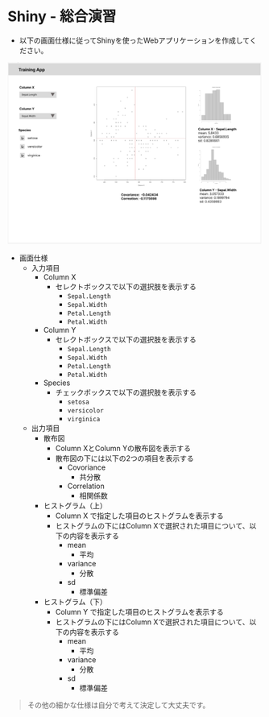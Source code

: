 # Shiny - 総合演習

* 以下の画面仕様に従ってShinyを使ったWebアプリケーションを作成してください。

<img src="img/shiny/045.png">

* 画面仕様
  * 入力項目
    * Column X
      * セレクトボックスで以下の選択肢を表示する
        * `Sepal.Length`
        * `Sepal.Width`
        * `Petal.Length`
        * `Petal.Width`
    * Column Y
      * セレクトボックスで以下の選択肢を表示する
        * `Sepal.Length`
        * `Sepal.Width`
        * `Petal.Length`
        * `Petal.Width`
    * Species
      * チェックボックスで以下の選択肢を表示する
        * `setosa`
        * `versicolor`
        * `virginica`
  * 出力項目
    * 散布図
      * Column XとColumn Yの散布図を表示する
      * 散布図の下には以下の2つの項目を表示する
        * Covoriance
          * 共分散
        * Correlation
          * 相関係数
    * ヒストグラム（上）
      * Column X で指定した項目のヒストグラムを表示する
      * ヒストグラムの下にはColumn Xで選択された項目について、以下の内容を表示する
        * mean
          * 平均
        * variance
          * 分散
        * sd
          * 標準偏差
    * ヒストグラム（下）
      * Column Y で指定した項目のヒストグラムを表示する
      * ヒストグラムの下にはColumn Xで選択された項目について、以下の内容を表示する
        * mean
          * 平均
        * variance
          * 分散
        * sd
          * 標準偏差

> その他の細かな仕様は自分で考えて決定して大丈夫です。

